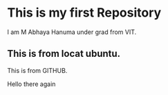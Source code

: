 # This is my first Repository

I am M Abhaya Hanuma under grad from VIT.

This is from locat ubuntu.
----------------------------------------
This is from GITHUB.


Hello there again
